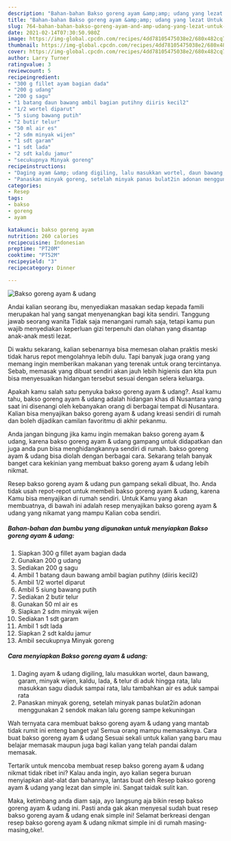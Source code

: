 ```yaml
---
description: "Bahan-bahan Bakso goreng ayam &amp;amp; udang yang lezat Untuk Jualan"
title: "Bahan-bahan Bakso goreng ayam &amp;amp; udang yang lezat Untuk Jualan"
slug: 764-bahan-bahan-bakso-goreng-ayam-and-amp-udang-yang-lezat-untuk-jualan
date: 2021-02-14T07:30:50.980Z
image: https://img-global.cpcdn.com/recipes/4dd78105475038e2/680x482cq70/bakso-goreng-ayam-udang-foto-resep-utama.jpg
thumbnail: https://img-global.cpcdn.com/recipes/4dd78105475038e2/680x482cq70/bakso-goreng-ayam-udang-foto-resep-utama.jpg
cover: https://img-global.cpcdn.com/recipes/4dd78105475038e2/680x482cq70/bakso-goreng-ayam-udang-foto-resep-utama.jpg
author: Larry Turner
ratingvalue: 3
reviewcount: 5
recipeingredient:
- "300 g fillet ayam bagian dada"
- "200 g udang"
- "200 g sagu"
- "1 batang daun bawang ambil bagian putihny diiris kecil2"
- "1/2 wortel diparut"
- "5 siung bawang putih"
- "2 butir telur"
- "50 ml air es"
- "2 sdm minyak wijen"
- "1 sdt garam"
- "1 sdt lada"
- "2 sdt kaldu jamur"
- "secukupnya Minyak goreng"
recipeinstructions:
- "Daging ayam &amp; udang digiling, lalu masukkan wortel, daun bawang, garam, minyak wijen, kaldu, lada, &amp; telur di aduk hingga rata, lalu masukkan sagu diaduk sampai rata, lalu tambahkan air es aduk sampai rata"
- "Panaskan minyak goreng, setelah minyak panas bulat2in adonan menggunakan 2 sendok makan lalu goreng sampe kekuningan"
categories:
- Resep
tags:
- bakso
- goreng
- ayam

katakunci: bakso goreng ayam 
nutrition: 260 calories
recipecuisine: Indonesian
preptime: "PT20M"
cooktime: "PT52M"
recipeyield: "3"
recipecategory: Dinner

---
```



![Bakso goreng ayam &amp; udang](https://img-global.cpcdn.com/recipes/4dd78105475038e2/680x482cq70/bakso-goreng-ayam-udang-foto-resep-utama.jpg)

Andai kalian seorang ibu, menyediakan masakan sedap kepada famili merupakan hal yang sangat menyenangkan bagi kita sendiri. Tanggung jawab seorang  wanita Tidak saja menangani rumah saja, tetapi kamu pun wajib menyediakan keperluan gizi terpenuhi dan olahan yang disantap anak-anak mesti lezat.

Di waktu  sekarang, kalian sebenarnya bisa memesan olahan praktis meski tidak harus repot mengolahnya lebih dulu. Tapi banyak juga orang yang memang ingin memberikan makanan yang terenak untuk orang tercintanya. Sebab, memasak yang dibuat sendiri akan jauh lebih higienis dan kita pun bisa menyesuaikan hidangan tersebut sesuai dengan selera keluarga. 



Apakah kamu salah satu penyuka bakso goreng ayam &amp; udang?. Asal kamu tahu, bakso goreng ayam &amp; udang adalah hidangan khas di Nusantara yang saat ini disenangi oleh kebanyakan orang di berbagai tempat di Nusantara. Kalian bisa menyajikan bakso goreng ayam &amp; udang kreasi sendiri di rumah dan boleh dijadikan camilan favoritmu di akhir pekanmu.

Anda jangan bingung jika kamu ingin memakan bakso goreng ayam &amp; udang, karena bakso goreng ayam &amp; udang gampang untuk didapatkan dan juga anda pun bisa menghidangkannya sendiri di rumah. bakso goreng ayam &amp; udang bisa diolah dengan berbagai cara. Sekarang telah banyak banget cara kekinian yang membuat bakso goreng ayam &amp; udang lebih nikmat.

Resep bakso goreng ayam &amp; udang pun gampang sekali dibuat, lho. Anda tidak usah repot-repot untuk membeli bakso goreng ayam &amp; udang, karena Kamu bisa menyajikan di rumah sendiri. Untuk Kamu yang akan membuatnya, di bawah ini adalah resep menyajikan bakso goreng ayam &amp; udang yang nikamat yang mampu Kalian coba sendiri.

<!--inarticleads1-->

##### Bahan-bahan dan bumbu yang digunakan untuk menyiapkan Bakso goreng ayam &amp; udang:

1. Siapkan 300 g fillet ayam bagian dada
1. Gunakan 200 g udang
1. Sediakan 200 g sagu
1. Ambil 1 batang daun bawang ambil bagian putihny (diiris kecil2)
1. Ambil 1/2 wortel diparut
1. Ambil 5 siung bawang putih
1. Sediakan 2 butir telur
1. Gunakan 50 ml air es
1. Siapkan 2 sdm minyak wijen
1. Sediakan 1 sdt garam
1. Ambil 1 sdt lada
1. Siapkan 2 sdt kaldu jamur
1. Ambil secukupnya Minyak goreng




<!--inarticleads2-->

##### Cara menyiapkan Bakso goreng ayam &amp; udang:

1. Daging ayam &amp; udang digiling, lalu masukkan wortel, daun bawang, garam, minyak wijen, kaldu, lada, &amp; telur di aduk hingga rata, lalu masukkan sagu diaduk sampai rata, lalu tambahkan air es aduk sampai rata
1. Panaskan minyak goreng, setelah minyak panas bulat2in adonan menggunakan 2 sendok makan lalu goreng sampe kekuningan




Wah ternyata cara membuat bakso goreng ayam &amp; udang yang mantab tidak rumit ini enteng banget ya! Semua orang mampu memasaknya. Cara buat bakso goreng ayam &amp; udang Sesuai sekali untuk kalian yang baru mau belajar memasak maupun juga bagi kalian yang telah pandai dalam memasak.

Tertarik untuk mencoba membuat resep bakso goreng ayam &amp; udang nikmat tidak ribet ini? Kalau anda ingin, ayo kalian segera buruan menyiapkan alat-alat dan bahannya, lantas buat deh Resep bakso goreng ayam &amp; udang yang lezat dan simple ini. Sangat taidak sulit kan. 

Maka, ketimbang anda diam saja, ayo langsung aja bikin resep bakso goreng ayam &amp; udang ini. Pasti anda gak akan menyesal sudah buat resep bakso goreng ayam &amp; udang enak simple ini! Selamat berkreasi dengan resep bakso goreng ayam &amp; udang nikmat simple ini di rumah masing-masing,oke!.


